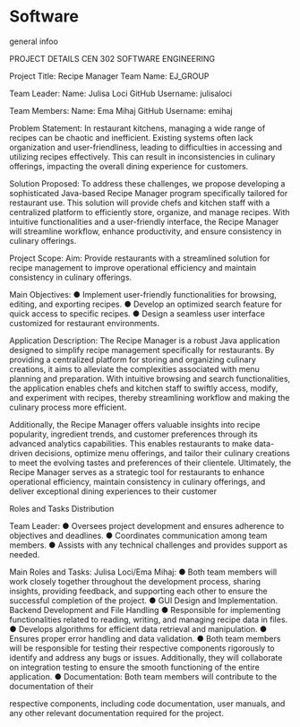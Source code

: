 # Software
general infoo

PROJECT DETAILS
CEN 302 SOFTWARE ENGINEERING

Project Title: Recipe Manager
Team Name: EJ_GROUP

Team Leader:
Name: Julisa Loci
GitHub Username: julisaloci

Team Members:
Name: Ema Mihaj
GitHub Username: emihaj

Problem Statement:
In restaurant kitchens, managing a wide range of recipes can be chaotic and inefficient. Existing
systems often lack organization and user-friendliness, leading to difficulties in accessing and
utilizing recipes effectively. This can result in inconsistencies in culinary offerings, impacting the
overall dining experience for customers.

Solution Proposed:
To address these challenges, we propose developing a sophisticated Java-based Recipe Manager
program specifically tailored for restaurant use. This solution will provide chefs and kitchen staff
with a centralized platform to efficiently store, organize, and manage recipes. With intuitive
functionalities and a user-friendly interface, the Recipe Manager will streamline workflow,
enhance productivity, and ensure consistency in culinary offerings.

Project Scope:
Aim: Provide restaurants with a streamlined solution for recipe management to improve
operational efficiency and maintain consistency in culinary offerings.

Main Objectives:
● Implement user-friendly functionalities for browsing, editing, and exporting recipes.
● Develop an optimized search feature for quick access to specific recipes.
● Design a seamless user interface customized for restaurant environments.

Application Description:
The Recipe Manager is a robust Java application designed to simplify recipe management
specifically for restaurants. By providing a centralized platform for storing and organizing
culinary creations, it aims to alleviate the complexities associated with menu planning and
preparation. With intuitive browsing and search functionalities, the application enables chefs and
kitchen staff to swiftly access, modify, and experiment with recipes, thereby streamlining
workflow and making the culinary process more efficient.

Additionally, the Recipe Manager offers valuable insights into recipe popularity, ingredient
trends, and customer preferences through its advanced analytics capabilities. This enables
restaurants to make data-driven decisions, optimize menu offerings, and tailor their culinary
creations to meet the evolving tastes and preferences of their clientele. Ultimately, the Recipe
Manager serves as a strategic tool for restaurants to enhance operational efficiency, maintain
consistency in culinary offerings, and deliver exceptional dining experiences to their customer


Roles and Tasks Distribution

Team Leader:
● Oversees project development and ensures adherence to objectives and deadlines.
● Coordinates communication among team members.
● Assists with any technical challenges and provides support as needed.

Main Roles and Tasks:
Julisa Loci/Ema Mihaj:
● Both team members will work closely together throughout the development process,
sharing insights, providing feedback, and supporting each other to ensure the successful
completion of the project.
● GUI Design and Implementation. Backend Development and File Handling
● Responsible for implementing functionalities related to reading, writing, and managing
recipe data in files.
● Develops algorithms for efficient data retrieval and manipulation.
● Ensures proper error handling and data validation.
● Both team members will be responsible for testing their respective components
rigorously to identify and address any bugs or issues. Additionally, they will collaborate
on integration testing to ensure the smooth functioning of the entire application.
● Documentation: Both team members will contribute to the documentation of their

respective components, including code documentation, user manuals, and any other
relevant documentation required for the project.
